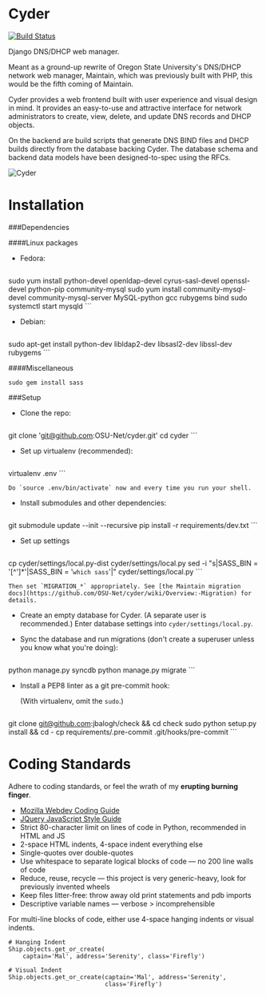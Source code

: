 Cyder
=====

[![Build Status](https://travis-ci.org/OSU-Net/cyder.png?branch=master)](https://travis-ci.org/OSU-Net/cyder)

Django DNS/DHCP web manager.

Meant as a ground-up rewrite of Oregon State University's DNS/DHCP network web
manager, Maintain, which was previously built with PHP, this would be the fifth
coming of Maintain.

Cyder provides a web frontend built with user experience and visual design in
mind. It provides an easy-to-use and attractive interface for network
administrators to create, view, delete, and update DNS records and DHCP
objects.

On the backend are build scripts that generate DNS BIND files and DHCP builds
directly from the database backing Cyder. The database schema and backend
data models have been designed-to-spec using the RFCs.

![Cyder](http://i.imgur.com/p8Rmbvv.png)


Installation
============

###Dependencies

####Linux packages

- Fedora:

    ```
sudo yum install python-devel openldap-devel cyrus-sasl-devel openssl-devel python-pip community-mysql
sudo yum install community-mysql-devel community-mysql-server MySQL-python gcc rubygems bind
sudo systemctl start mysqld
    ```

- Debian:

    ```
sudo apt-get install python-dev libldap2-dev libsasl2-dev libssl-dev rubygems
    ```

<!-- TODO: add MySQL, pip, etc. -->

####Miscellaneous

```
sudo gem install sass
```

###Setup

- Clone the repo:

    ```
git clone 'git@github.com:OSU-Net/cyder.git'
cd cyder
    ```

- Set up virtualenv (recommended):

    ```
virtualenv .env
    ```

    Do `source .env/bin/activate` now and every time you run your shell.

- Install submodules and other dependencies:

    ```
git submodule update --init --recursive
pip install -r requirements/dev.txt
    ```
- Set up settings

    ```
cp cyder/settings/local.py-dist cyder/settings/local.py
sed -i "s|SASS_BIN = '[^']*'|SASS_BIN = '`which sass`'|" cyder/settings/local.py
    ```
    
    Then set `MIGRATION_*` appropriately. See [the Maintain migration docs](https://github.com/OSU-Net/cyder/wiki/Overview:-Migration) for details.

- Create an empty database for Cyder. (A separate user is recommended.) Enter database settings into `cyder/settings/local.py`.

- Sync the database and run migrations (don't create a superuser unless you know what you're doing):

    ```
python manage.py syncdb
python manage.py migrate
    ```

- Install a PEP8 linter as a git pre-commit hook:

    (With virtualenv, omit the `sudo`.)

    ```
git clone git@github.com:jbalogh/check && cd check
sudo python setup.py install && cd -
cp requirements/.pre-commit .git/hooks/pre-commit
    ```


Coding Standards
================

Adhere to coding standards, or feel the wrath of my **erupting burning finger**.

- [Mozilla Webdev Coding Guide](http://mozweb.readthedocs.org/en/latest/reference/index.html)
- [JQuery JavaScript Style Guide](http://contribute.jquery.org/style-guide/js/)
- Strict 80-character limit on lines of code in Python, recommended in HTML and JS
- 2-space HTML indents, 4-space indent everything else
- Single-quotes over double-quotes
- Use whitespace to separate logical blocks of code — no 200 line walls of code
- Reduce, reuse, recycle — this project is very generic-heavy, look for previously invented wheels
- Keep files litter-free: throw away old print statements and pdb imports
- Descriptive variable names — verbose > incomprehensible

For multi-line blocks of code, either use 4-space hanging indents or visual indents.

```
# Hanging Indent
Ship.objects.get_or_create(
    captain='Mal', address='Serenity', class='Firefly')

# Visual Indent
Ship.objects.get_or_create(captain='Mal', address='Serenity',
                           class='Firefly')
```
